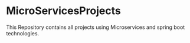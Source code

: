 # MicroServicesProjects
This Repository contains all projects using Microservices and spring boot technologies.
